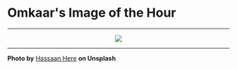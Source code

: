 # Omkaar's Image of the Hour

---

<div align="center">

<a href="https://unsplash.com/photos/blue-paper-curled-into-an-abstract-design-GhUkIOvihpg">
  <img src="https://images.unsplash.com/photo-1750099255888-91d5386e833c?crop=entropy&cs=tinysrgb&fit=max&fm=jpg&ixid=M3w3NjA2Nzh8MHwxfHJhbmRvbXx8fHx8fHx8fDE3NTIyODkyMDB8&ixlib=rb-4.1.0&q=80&w=1080" style="max-width:100%; height:auto;">
</a>



</div>

---

**Photo by** [Hassaan Here](https://unsplash.com/@hassaanhre) **on Unsplash**
